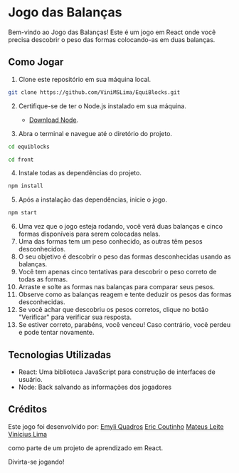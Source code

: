 # Jogo das Balanças

Bem-vindo ao Jogo das Balanças! Este é um jogo em React onde você precisa descobrir o peso das formas colocando-as em duas balanças.

## Como Jogar

1. Clone este repositório em sua máquina local.

```bash 
git clone https://github.com/ViniMSLima/EquiBlocks.git
```

2. Certifique-se de ter o Node.js instalado em sua máquina. 
    - [Download Node](https://nodejs.org/en/download).

3. Abra o terminal e navegue até o diretório do projeto.
```bash
cd equiblocks
```

```bash
cd front
```

4. Instale todas as dependências do projeto.
```bash
npm install
```

5. Após a instalação das dependências, inicie o jogo.
```bash
npm start
```

6. Uma vez que o jogo esteja rodando, você verá duas balanças e cinco formas disponíveis para serem colocadas nelas.
7. Uma das formas tem um peso conhecido, as outras têm pesos desconhecidos.
8. O seu objetivo é descobrir o peso das formas desconhecidas usando as balanças.
9. Você tem apenas cinco tentativas para descobrir o peso correto de todas as formas.
10. Arraste e solte as formas nas balanças para comparar seus pesos.
11. Observe como as balanças reagem e tente deduzir os pesos das formas desconhecidas.
12. Se você achar que descobriu os pesos corretos, clique no botão "Verificar" para verificar sua resposta.
13. Se estiver correto, parabéns, você venceu! Caso contrário, você perdeu e pode tentar novamente.

## Tecnologias Utilizadas

- React: Uma biblioteca JavaScript para construção de interfaces de usuário.
- Node: Back salvando as informações dos jogadores


## Créditos

Este jogo foi desenvolvido por:
[Emyli Quadros](https://github.com/Emileeem/Emileeem)
[Eric Coutinho](https://github.com/Eric-Coutinho)
[Mateus Leite](https://github.com/mateusSleite)
[Vinícius Lima](https://github.com/ViniMSLima)

como parte de um projeto de aprendizado em React.

Divirta-se jogando!
